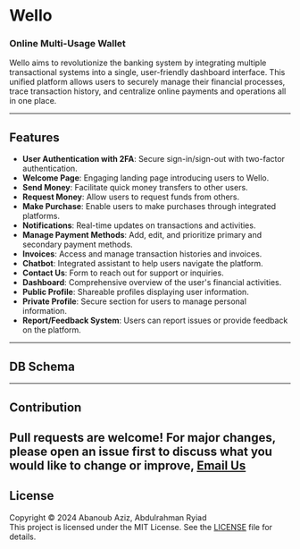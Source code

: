 # **Wello**  
### **Online Multi-Usage Wallet**

Wello aims to revolutionize the banking system by integrating multiple transactional systems into a single, user-friendly dashboard interface. This unified platform allows users to securely manage their financial processes, trace transaction history, and centralize online payments and operations all in one place.

---

## **Features**  

- **User Authentication with 2FA**: Secure sign-in/sign-out with two-factor authentication.
- **Welcome Page**: Engaging landing page introducing users to Wello.
- **Send Money**: Facilitate quick money transfers to other users.
- **Request Money**: Allow users to request funds from others.
- **Make Purchase**: Enable users to make purchases through integrated platforms.
- **Notifications**: Real-time updates on transactions and activities.
- **Manage Payment Methods**: Add, edit, and prioritize primary and secondary payment methods.
- **Invoices**: Access and manage transaction histories and invoices.
- **Chatbot**: Integrated assistant to help users navigate the platform.
- **Contact Us**: Form to reach out for support or inquiries.
- **Dashboard**: Comprehensive overview of the user's financial activities.
- **Public Profile**: Shareable profiles displaying user information.
- **Private Profile**: Secure section for users to manage personal information.
- **Report/Feedback System**: Users can report issues or provide feedback on the platform.

---
## **DB Schema**  


---

## **Contribution**  
Pull requests are welcome! For major changes, please open an issue first to discuss what you would like to change or improve, [Email Us](mailto:abanoubsamy2341@gmail.com) 
---
## **License**  
Copyright © 2024 Abanoub Aziz, Abdulrahman Ryiad  
This project is licensed under the MIT License. See the [LICENSE](LICENSE) file for details.  
